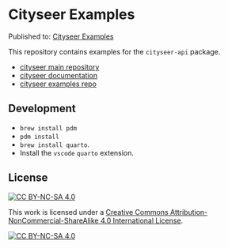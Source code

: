 # Cityseer Examples

Published to: [Cityseer Examples](https://benchmark-urbanism.github.io/cityseer-examples/)

This repository contains examples for the `cityseer-api` package.

- [cityseer main repository](https://github.com/benchmark-urbanism/cityseer-api)
- [cityseer documentation](https://cityseer.benchmarkurbanism.com/)
- [cityseer examples repo](https://github.com/benchmark-urbanism/cityseer-examples)

## Development

- `brew install pdm`
- `pdm install`
- `brew install quarto`.
- Install the `vscode` `quarto` extension.

## License

[![CC BY-NC-SA 4.0][cc-by-nc-sa-shield]][cc-by-nc-sa]

This work is licensed under a
[Creative Commons Attribution-NonCommercial-ShareAlike 4.0 International License][cc-by-nc-sa].

[![CC BY-NC-SA 4.0][cc-by-nc-sa-image]][cc-by-nc-sa]

[cc-by-nc-sa]: http://creativecommons.org/licenses/by-nc-sa/4.0/
[cc-by-nc-sa-image]: https://licensebuttons.net/l/by-nc-sa/4.0/88x31.png
[cc-by-nc-sa-shield]: https://img.shields.io/badge/License-CC%20BY--NC--SA%204.0-lightgrey.svg

